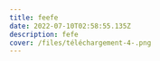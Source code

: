 ```yaml
---
title: feefe
date: 2022-07-10T02:58:55.135Z
description: fefe
cover: /files/téléchargement-4-.png
---
```

